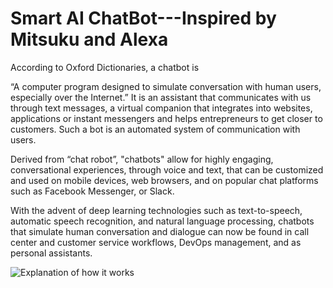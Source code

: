 # Smart AI ChatBot---Inspired by Mitsuku and Alexa

According to Oxford Dictionaries, a chatbot is

“A computer program designed to simulate conversation with human users, especially over the Internet.”
It is an assistant that communicates with us through text messages, a virtual companion that integrates into websites, applications or instant messengers and helps entrepreneurs to get closer to customers. Such a bot is an automated system of communication with users.

Derived from “chat robot”, "chatbots" allow for highly engaging, conversational experiences, through voice and text, that can be customized and used on mobile devices, web browsers, and on popular chat platforms such as Facebook Messenger, or Slack. 

With the advent of deep learning technologies such as text-to-speech, automatic speech recognition, and natural language processing, chatbots that simulate human conversation and dialogue can now be found in call center and customer service workflows, DevOps management, and as personal assistants.

![Explanation of how it works](https://www.wordstream.com/images/chatbots-how-chatbots-work.jpg)
